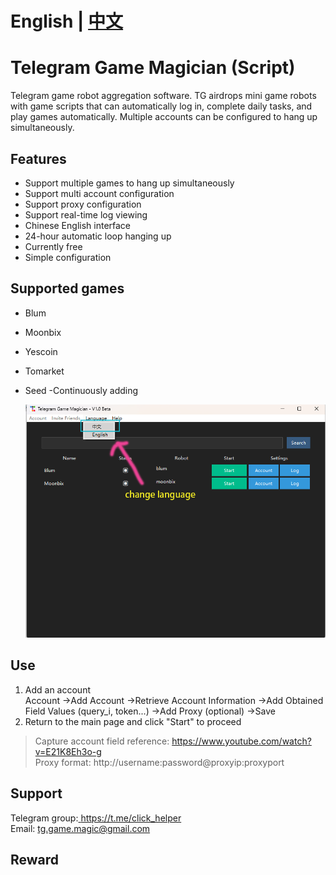 # English | [中文](https://github.com/tg-game-magic/telegram-game-magician/blob/main/README-cn.md)


# Telegram Game Magician (Script)  
Telegram game robot aggregation software. TG airdrops mini game robots with game scripts that can automatically log in, complete daily tasks, and play games automatically. Multiple accounts can be configured to hang up simultaneously.  
   
## Features  
- Support multiple games to hang up simultaneously 
- Support multi account configuration 
- Support proxy configuration 
- Support real-time log viewing 
- Chinese English interface 
- 24-hour automatic loop hanging up 
- Currently free 
- Simple configuration 
   
## Supported games
- Blum
- Moonbix
- Yescoin
- Tomarket
- Seed
-Continuously adding

  ![main frame]( https://github.com/tg-game-magic/telegram-game-magician/blob/main/tgmagic.png)   
  
## Use
1. Add an account  
Account ->Add Account ->Retrieve Account Information ->Add Obtained Field Values (query_i, token...) ->Add Proxy (optional) ->Save  
2. Return to the main page and click "Start" to proceed
> Capture account field reference: https://www.youtube.com/watch?v=E21K8Eh3o-g   
> Proxy format: http://username:password@proxyip:proxyport  
>  
## Support
Telegram group:[ https://t.me/click_helper ]( https://t.me/click_helper )   
Email:  tg.game.magic@gmail.com    
## Reward
